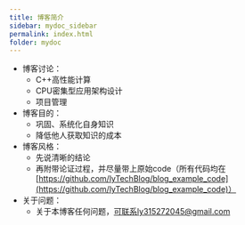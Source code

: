 ```yaml
---
title: 博客简介
sidebar: mydoc_sidebar
permalink: index.html
folder: mydoc
---
```


- 博客讨论：
   - C++高性能计算
   - CPU密集型应用架构设计
   - 项目管理
- 博客目的：
   - 巩固、系统化自身知识
   - 降低他人获取知识的成本
- 博客风格：
   - 先说清晰的结论
   - 再附带论证过程，并尽量带上原始code（所有代码均在[https://github.com/lyTechBlog/blog_example_code](https://github.com/lyTechBlog/blog_example_code)）
- 关于问题：
   - 关于本博客任何问题，可联系ly315272045@gmail.com